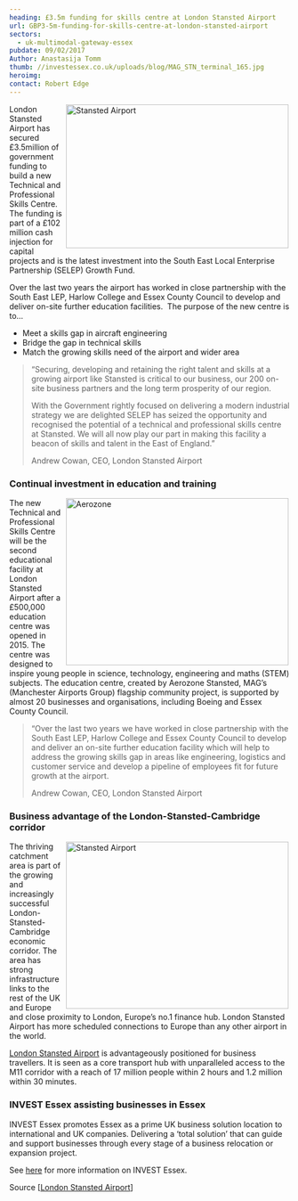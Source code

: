 ```yaml
---
heading: £3.5m funding for skills centre at London Stansted Airport
url: GBP3-5m-funding-for-skills-centre-at-london-stansted-airport
sectors:
  - uk-multimodal-gateway-essex 
pubdate: 09/02/2017
Author: Anastasija Tomm
thumb: //investessex.co.uk/uploads/blog/MAG_STN_terminal_165.jpg
heroimg: 
contact: Robert Edge
---
```

<p><img alt='Stansted Airport' src='http://www.investessex.co.uk/uploads/about/Stansted_Airport_700.jpg' style='width: 400px; height: 258px; margin-left: 2px; margin-right: 2px; float: right;'/>London Stansted Airport has secured £3.5million of government funding to build a new Technical and Professional Skills Centre. The funding is part of a £102 million cash injection for capital projects and is the latest investment into the South East Local Enterprise Partnership (SELEP) Growth Fund.</p><p>Over the last two years the airport has worked in close partnership with the South East LEP, Harlow College and Essex County Council to develop and deliver on-site further education facilities.  The purpose of the new centre is to…</p><ul><li>Meet a skills gap in aircraft engineering</li><li>Bridge the gap in technical skills</li><li>Match the growing skills need of the airport and wider area</li></ul><blockquote><p>“Securing, developing and retaining the right talent and skills at a growing airport like Stansted is critical to our business, our 200 on-site business partners and the long term prosperity of our region.</p><p>With the Government rightly focused on delivering a modern industrial strategy we are delighted SELEP has seized the opportunity and recognised the potential of a technical and professional skills centre at Stansted. We will all now play our part in making this facility a beacon of skills and talent in the East of England.”</p><p>Andrew Cowan, CEO, London Stansted Airport</p></blockquote><h3>Continual investment in education and training</h3><p><img alt='Aerozone' src='http://www.investessex.co.uk/uploads/about/Aerozone_400.jpg' style='width: 400px; height: 300px; margin-left: 2px; margin-right: 2px; float: right;'/>The new Technical and Professional Skills Centre will be the second educational facility at London Stansted Airport after a £500,000 education centre was opened in 2015. The centre was designed to inspire young people in science, technology, engineering and maths (STEM) subjects. The education centre, created by Aerozone Stansted, MAG’s (Manchester Airports Group) flagship community project, is supported by almost 20 businesses and organisations, including Boeing and Essex County Council.</p><blockquote><p>“Over the last two years we have worked in close partnership with the South East LEP, Harlow College and Essex County Council to develop and deliver an on-site further education facility which will help to address the growing skills gap in areas like engineering, logistics and customer service and develop a pipeline of employees fit for future growth at the airport.</p><p>Andrew Cowan, CEO, London Stansted Airport</p></blockquote><h3>Business advantage of the London-Stansted-Cambridge corridor</h3><p><img alt='Stansted Airport' src='http://www.investessex.co.uk/uploads/about/Stansted_Airport_400.jpg' style='width: 400px; height: 300px; margin-left: 2px; margin-right: 2px; float: right;'/>The thriving catchment area is part of the growing and increasingly successful London-Stansted-Cambridge economic corridor. The area has strong infrastructure links to the rest of the UK and Europe and close proximity to London, Europe’s no.1 finance hub. London Stansted Airport has more scheduled connections to Europe than any other airport in the world.</p><p><a href='http://investessex.co.uk/studies/place-studies/london-stansted-airport' target='_blank'>London Stansted Airport</a> is advantageously positioned for business travellers. It is seen as a core transport hub with unparalleled access to the M11 corridor with a reach of 17 million people within 2 hours and 1.2 million within 30 minutes.</p><h3>INVEST Essex assisting businesses in Essex</h3><p>INVEST Essex promotes Essex as a prime UK business solution location to international and UK companies. Delivering a ‘total solution’ that can guide and support businesses through every stage of a business relocation or expansion project.</p><p>See <a href='../index.html' target='_blank'>here</a> for more information on INVEST Essex.</p><p>Source [<a href='http://www.stanstedairport.com/about-us/media-centre/press-releases/new-technical-and-professional-skills-centre-at-london/' target='_blank'>London Stansted Airport</a>] </p>